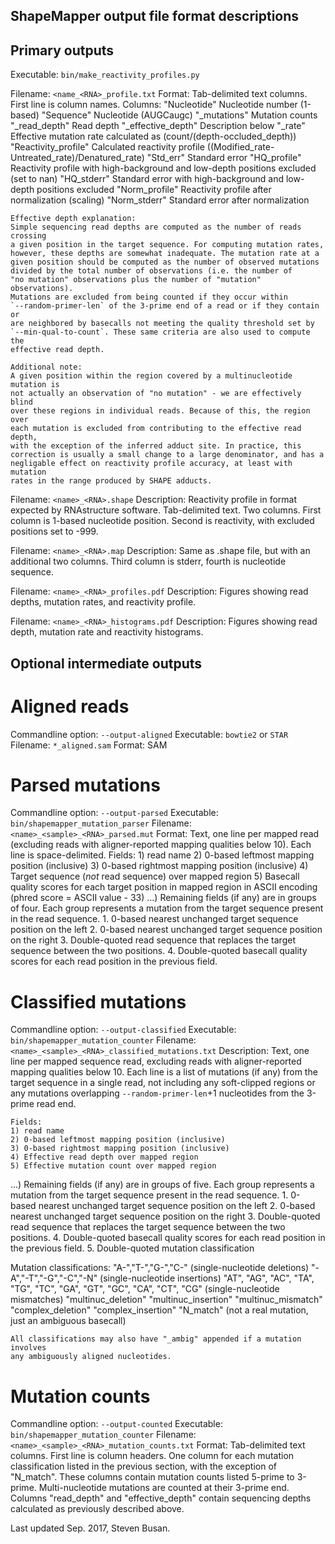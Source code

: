 ## ShapeMapper output file format descriptions

Primary outputs
---------------

Executable: `bin/make_reactivity_profiles.py`

Filename: `<name_<RNA>_profile.txt`
Format:
    Tab-delimited text columns. First line is column names.
Columns:
    "Nucleotide"                Nucleotide number (1-based)
    "Sequence"                  Nucleotide (AUGCaugc)
    "<Sample>_mutations"        Mutation counts
    "<Sample>_read_depth"       Read depth
    "<Sample>_effective_depth"  Description below
    "<Sample>_rate"             Effective mutation rate calculated as
                                (count/(depth-occluded_depth))
    "Reactivity_profile"        Calculated reactivity profile
                                ((Modified_rate-Untreated_rate)/Denatured_rate)
    "Std_err"                   Standard error
    "HQ_profile"                Reactivity profile with high-background and
                                low-depth positions excluded (set to nan)
    "HQ_stderr"                 Standard error with high-background and
                                low-depth positions excluded
    "Norm_profile"              Reactivity profile after normalization
                                (scaling)
    "Norm_stderr"               Standard error after normalization

    Effective depth explanation:
    Simple sequencing read depths are computed as the number of reads crossing
    a given position in the target sequence. For computing mutation rates,
    however, these depths are somewhat inadequate. The mutation rate at a 
    given position should be computed as the number of observed mutations
    divided by the total number of observations (i.e. the number of
    "no mutation" observations plus the number of "mutation" observations). 
    Mutations are excluded from being counted if they occur within 
    `--random-primer-len` of the 3-prime end of a read or if they contain or
    are neighbored by basecalls not meeting the quality threshold set by
    `--min-qual-to-count`. These same criteria are also used to compute the
    effective read depth. 

    Additional note:
    A given position within the region covered by a multinucleotide mutation is
    not actually an observation of "no mutation" - we are effectively blind
    over these regions in individual reads. Because of this, the region over
    each mutation is excluded from contributing to the effective read depth, 
    with the exception of the inferred adduct site. In practice, this
    correction is usually a small change to a large denominator, and has a 
    negligable effect on reactivity profile accuracy, at least with mutation 
    rates in the range produced by SHAPE adducts. 


Filename: `<name>_<RNA>.shape` 
Description:
    Reactivity profile in format expected by RNAstructure software. 
    Tab-delimited text. Two columns. First column is 1-based nucleotide
    position. Second is reactivity, with excluded positions set to -999.

Filename: `<name>_<RNA>.map`
Description:
    Same as .shape file, but with an additional two columns. Third column is
    stderr, fourth is nucleotide sequence.

Filename: `<name>_<RNA>_profiles.pdf`
Description:
    Figures showing read depths, mutation rates, and reactivity profile.
    
Filename: `<name>_<RNA>_histograms.pdf`
Description:
    Figures showing read depth, mutation rate and reactivity histograms.


Optional intermediate outputs
-----------------------------

# Aligned reads

Commandline option: `--output-aligned`
Executable: `bowtie2` or `STAR`
Filename: `*_aligned.sam`
Format: SAM

# Parsed mutations

Commandline option: `--output-parsed`
Executable: `bin/shapemapper_mutation_parser`
Filename: `<name>_<sample>_<RNA>_parsed.mut`
Format:
    Text, one line per mapped read (excluding reads with aligner-reported
    mapping qualities below 10). Each line is space-delimited.
    Fields:
    1) read name
    2) 0-based leftmost mapping position (inclusive)
    3) 0-based rightmost mapping position (inclusive)
    4) Target sequence (*not* read sequence) over mapped region
    5) Basecall quality scores for each target position in mapped region
       in ASCII encoding (phred score = ASCII value - 33)
  ...) Remaining fields (if any) are in groups of four. Each group represents
       a mutation from the target sequence present in the read sequence.
        1. 0-based nearest unchanged target sequence position on the left
        2. 0-based nearest unchanged target sequence position on the right
        3. Double-quoted read sequence that replaces the target sequence
           between the two positions.
        4. Double-quoted basecall quality scores for each read position
           in the previous field.

# Classified mutations

Commandline option: `--output-classified`
Executable: `bin/shapemapper_mutation_counter`
Filename: `<name>_<sample>_<RNA>_classified_mutations.txt`
Description:
    Text, one line per mapped sequence read, excluding reads with
    aligner-reported mapping qualities below 10. Each line is a list of
    mutations (if any) from the target sequence in a single read, not including
    any soft-clipped regions or any mutations overlapping 
    `--random-primer-len`+1 nucleotides from the 3-prime read end.
    
    Fields:
    1) read name
    2) 0-based leftmost mapping position (inclusive)
    3) 0-based rightmost mapping position (inclusive)
    4) Effective read depth over mapped region
    5) Effective mutation count over mapped region
  ...) Remaining fields (if any) are in groups of five. Each group represents
       a mutation from the target sequence present in the read sequence.
        1. 0-based nearest unchanged target sequence position on the left
        2. 0-based nearest unchanged target sequence position on the right
        3. Double-quoted read sequence that replaces the target sequence
           between the two positions.
        4. Double-quoted basecall quality scores for each read position
           in the previous field.
        5. Double-quoted mutation classification
    
Mutation classifications:
    "A-","T-","G-","C-" (single-nucleotide deletions)
    "-A","-T","-G","-C","-N" (single-nucleotide insertions)
    "AT", "AG", "AC",
    "TA", "TG", "TC",
    "GA", "GT", "GC",
    "CA", "CT", "CG" (single-nucleotide mismatches)
    "multinuc_deletion"
    "multinuc_insertion"
    "multinuc_mismatch"
    "complex_deletion"
    "complex_insertion"
    "N_match" (not a real mutation, just an ambiguous basecall)
    
    All classifications may also have "_ambig" appended if a mutation involves 
    any ambiguously aligned nucleotides.


# Mutation counts

Commandline option: `--output-counted`
Executable: `bin/shapemapper_mutation_counter`
Filename: `<name>_<sample>_<RNA>_mutation_counts.txt`
Format: 
    Tab-delimited text columns. First line is column headers. One column for
    each mutation classification listed in the previous section, with the
    exception of "N_match". These columns contain mutation counts listed
    5-prime to 3-prime. Multi-nucleotide mutations are counted at their 3-prime
    end. Columns "read_depth" and "effective_depth" contain sequencing depths
    calculated as previously described above.




Last updated Sep. 2017, Steven Busan.